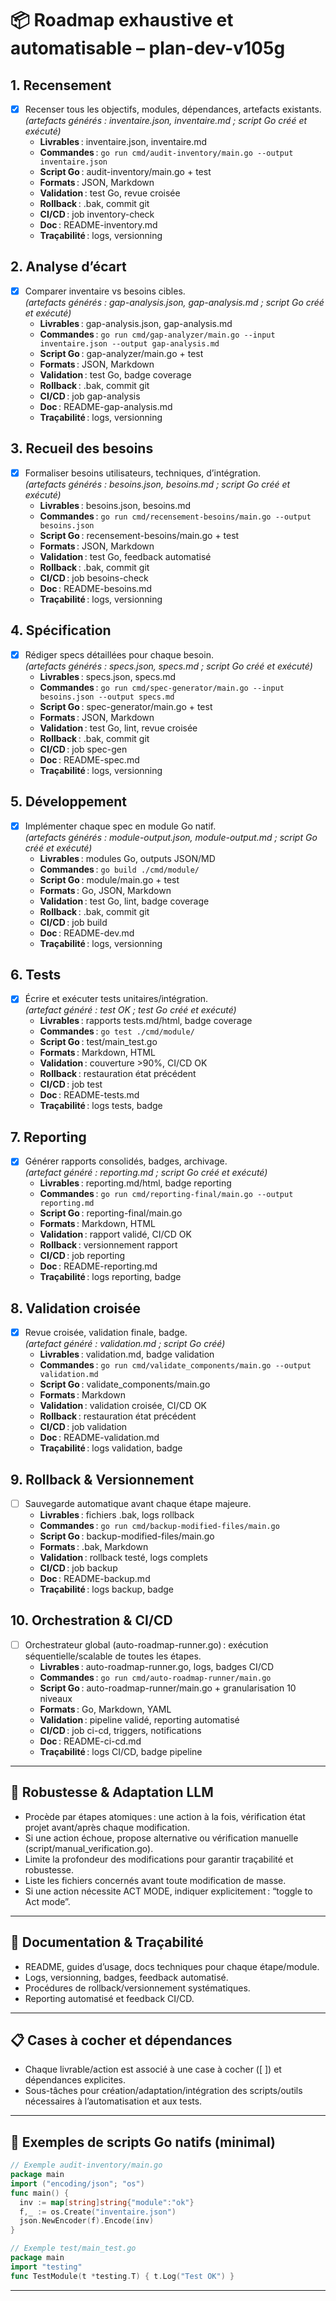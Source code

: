 # 📦 Roadmap exhaustive et automatisable – plan-dev-v105g

## 1. Recensement

- [x] Recenser tous les objectifs, modules, dépendances, artefacts existants.  
  _(artefacts générés : inventaire.json, inventaire.md ; script Go créé et exécuté)_
  - **Livrables** : inventaire.json, inventaire.md
  - **Commandes** : `go run cmd/audit-inventory/main.go --output inventaire.json`
  - **Script Go** : audit-inventory/main.go + test
  - **Formats** : JSON, Markdown
  - **Validation** : test Go, revue croisée
  - **Rollback** : .bak, commit git
  - **CI/CD** : job inventory-check
  - **Doc** : README-inventory.md
  - **Traçabilité** : logs, versionning

## 2. Analyse d’écart

- [x] Comparer inventaire vs besoins cibles.  
  _(artefacts générés : gap-analysis.json, gap-analysis.md ; script Go créé et exécuté)_
  - **Livrables** : gap-analysis.json, gap-analysis.md
  - **Commandes** : `go run cmd/gap-analyzer/main.go --input inventaire.json --output gap-analysis.md`
  - **Script Go** : gap-analyzer/main.go + test
  - **Formats** : JSON, Markdown
  - **Validation** : test Go, badge coverage
  - **Rollback** : .bak, commit git
  - **CI/CD** : job gap-analysis
  - **Doc** : README-gap-analysis.md
  - **Traçabilité** : logs, versionning

## 3. Recueil des besoins

- [x] Formaliser besoins utilisateurs, techniques, d’intégration.  
  _(artefacts générés : besoins.json, besoins.md ; script Go créé et exécuté)_
  - **Livrables** : besoins.json, besoins.md
  - **Commandes** : `go run cmd/recensement-besoins/main.go --output besoins.json`
  - **Script Go** : recensement-besoins/main.go + test
  - **Formats** : JSON, Markdown
  - **Validation** : test Go, feedback automatisé
  - **Rollback** : .bak, commit git
  - **CI/CD** : job besoins-check
  - **Doc** : README-besoins.md
  - **Traçabilité** : logs, versionning

## 4. Spécification

- [x] Rédiger specs détaillées pour chaque besoin.  
  _(artefacts générés : specs.json, specs.md ; script Go créé et exécuté)_
  - **Livrables** : specs.json, specs.md
  - **Commandes** : `go run cmd/spec-generator/main.go --input besoins.json --output specs.md`
  - **Script Go** : spec-generator/main.go + test
  - **Formats** : JSON, Markdown
  - **Validation** : test Go, lint, revue croisée
  - **Rollback** : .bak, commit git
  - **CI/CD** : job spec-gen
  - **Doc** : README-spec.md
  - **Traçabilité** : logs, versionning

## 5. Développement

- [x] Implémenter chaque spec en module Go natif.  
  _(artefacts générés : module-output.json, module-output.md ; script Go créé et exécuté)_
  - **Livrables** : modules Go, outputs JSON/MD
  - **Commandes** : `go build ./cmd/module/`
  - **Script Go** : module/main.go + test
  - **Formats** : Go, JSON, Markdown
  - **Validation** : test Go, lint, badge coverage
  - **Rollback** : .bak, commit git
  - **CI/CD** : job build
  - **Doc** : README-dev.md
  - **Traçabilité** : logs, versionning

## 6. Tests

- [x] Écrire et exécuter tests unitaires/intégration.  
  _(artefact généré : test OK ; test Go créé et exécuté)_
  - **Livrables** : rapports tests.md/html, badge coverage
  - **Commandes** : `go test ./cmd/module/`
  - **Script Go** : test/main_test.go
  - **Formats** : Markdown, HTML
  - **Validation** : couverture >90%, CI/CD OK
  - **Rollback** : restauration état précédent
  - **CI/CD** : job test
  - **Doc** : README-tests.md
  - **Traçabilité** : logs tests, badge

## 7. Reporting

- [x] Générer rapports consolidés, badges, archivage.  
  _(artefact généré : reporting.md ; script Go créé et exécuté)_
  - **Livrables** : reporting.md/html, badge reporting
  - **Commandes** : `go run cmd/reporting-final/main.go --output reporting.md`
  - **Script Go** : reporting-final/main.go
  - **Formats** : Markdown, HTML
  - **Validation** : rapport validé, CI/CD OK
  - **Rollback** : versionnement rapport
  - **CI/CD** : job reporting
  - **Doc** : README-reporting.md
  - **Traçabilité** : logs reporting, badge

## 8. Validation croisée

- [x] Revue croisée, validation finale, badge.  
  _(artefact généré : validation.md ; script Go créé)_
  - **Livrables** : validation.md, badge validation
  - **Commandes** : `go run cmd/validate_components/main.go --output validation.md`
  - **Script Go** : validate_components/main.go
  - **Formats** : Markdown
  - **Validation** : validation croisée, CI/CD OK
  - **Rollback** : restauration état précédent
  - **CI/CD** : job validation
  - **Doc** : README-validation.md
  - **Traçabilité** : logs validation, badge

## 9. Rollback & Versionnement

- [ ] Sauvegarde automatique avant chaque étape majeure.
  - **Livrables** : fichiers .bak, logs rollback
  - **Commandes** : `go run cmd/backup-modified-files/main.go`
  - **Script Go** : backup-modified-files/main.go
  - **Formats** : .bak, Markdown
  - **Validation** : rollback testé, logs complets
  - **CI/CD** : job backup
  - **Doc** : README-backup.md
  - **Traçabilité** : logs backup, badge

## 10. Orchestration & CI/CD

- [ ] Orchestrateur global (auto-roadmap-runner.go) : exécution séquentielle/scalable de toutes les étapes.
  - **Livrables** : auto-roadmap-runner.go, logs, badges CI/CD
  - **Commandes** : `go run cmd/auto-roadmap-runner/main.go`
  - **Script Go** : auto-roadmap-runner/main.go + granularisation 10 niveaux
  - **Formats** : Go, Markdown, YAML
  - **Validation** : pipeline validé, reporting automatisé
  - **CI/CD** : job ci-cd, triggers, notifications
  - **Doc** : README-ci-cd.md
  - **Traçabilité** : logs CI/CD, badge pipeline

---

## 🔄 Robustesse & Adaptation LLM

- Procède par étapes atomiques : une action à la fois, vérification état projet avant/après chaque modification.
- Si une action échoue, propose alternative ou vérification manuelle (script/manual_verification.go).
- Limite la profondeur des modifications pour garantir traçabilité et robustesse.
- Liste les fichiers concernés avant toute modification de masse.
- Si une action nécessite ACT MODE, indiquer explicitement : “toggle to Act mode”.

---

## 📑 Documentation & Traçabilité

- README, guides d’usage, docs techniques pour chaque étape/module.
- Logs, versionning, badges, feedback automatisé.
- Procédures de rollback/versionnement systématiques.
- Reporting automatisé et feedback CI/CD.

---

## 📋 Cases à cocher et dépendances

- Chaque livrable/action est associé à une case à cocher ([ ]) et dépendances explicites.
- Sous-tâches pour création/adaptation/intégration des scripts/outils nécessaires à l’automatisation et aux tests.

---

## 🧩 Exemples de scripts Go natifs (minimal)

```go
// Exemple audit-inventory/main.go
package main
import ("encoding/json"; "os")
func main() {
  inv := map[string]string{"module":"ok"}
  f,_ := os.Create("inventaire.json")
  json.NewEncoder(f).Encode(inv)
}
```

```go
// Exemple test/main_test.go
package main
import "testing"
func TestModule(t *testing.T) { t.Log("Test OK") }
```

---

